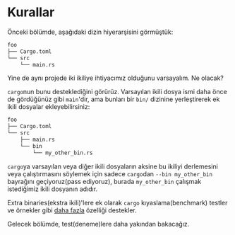 # Kurallar

Önceki bölümde, aşağıdaki dizin hiyerarşisini görmüştük:

```txt
foo
├── Cargo.toml
└── src
    └── main.rs
```

Yine de aynı projede iki ikiliye ihtiyacımız olduğunu varsayalım. Ne olacak?

`cargo`nun bunu desteklediğini görürüz. Varsayılan ikili dosya ismi daha önce de gördüğünüz gibi `main`'dir, ama bunları bir `bin/` dizinine yerleştirerek ek ikili dosyalar ekleyebilirsiniz:

```txt
foo
├── Cargo.toml
└── src
    ├── main.rs
    └── bin
        └── my_other_bin.rs
```

`cargo`ya varsayılan veya diğer ikili dosyaların aksine bu ikiliyi derlemesini veya çalıştırmasını söylemek için sadece `cargo`dan `--bin my_other_bin` bayrağını geçiyoruz(pass ediyoruz), burada `my_other_bin` çalışmak istediğimiz ikili dosyanın adıdır.

Extra binaries(ekstra ikili)'lere ek olarak `cargo` kıyaslama(benchmark) testler ve örnekler gibi [daha fazla] özelliği destekler.

Gelecek bölümde, test(deneme)lere daha yakından bakacağız.

[daha fazla]: https://doc.rust-lang.org/cargo/guide/project-layout.html
